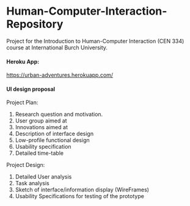 # Human-Computer-Interaction-Repository
Project for the Introduction to Human-Computer Interaction (CEN 334) course at International Burch University.

#### Heroku App: 
https://urban-adventures.herokuapp.com/



#### UI design proposal
Project Plan:
1. Research question and motivation.
2. User group aimed at
3. Innovations aimed at
4. Description of interface design
5. Low-profile functional design
6. Usability specification 
7. Detailed time-table

Project Design:
1. Detailed User analysis
2. Task analysis
3. Sketch of interface/information display (WireFrames)
4. Usability Specifications for testing of the prototype


